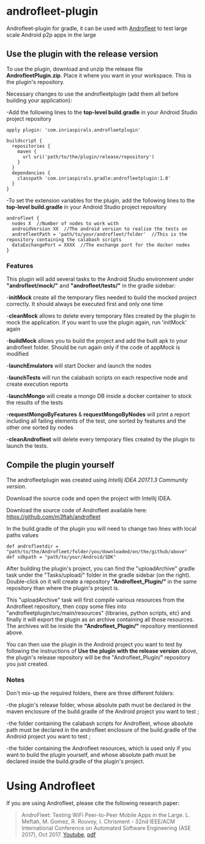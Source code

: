 # androfleet-plugin
Androfleet-plugin for gradle, it can be used with [Androfleet](https://github.com/m3ftah/androfleet) to test large scale Android p2p apps in the large

## Use the plugin with the release version

To use the plugin, download and unzip the release file **AndrofleetPlugin.zip**. Place it where you want in your workspace.
This is the plugin's repository.

Necessary changes to use the androfleetplugin (add them all before building your application):

-Add the following lines to the **top-level build.gradle** in your Android Studio project repository

```
apply plugin: 'com.inriaspirals.androfleetplugin'

buildscript {
  repositories {
    maven {
      url uri('path/to/the/plugin/release/repository')
    }
  }
  dependencies {
    classpath 'com.inriaspirals.gradle:androfleetplugin:1.0'
  }
}
```

-To set the extension variables for the plugin, add the following lines to the **top-level build.gradle** in your Android Studio project repository
```
androfleet {
  nodes X  //Number of nodes to work with
  androidVersion XX  //The android version to realise the tests on
  androfleetPath = 'path/to/your/androfleet/folder'  //This is the repository containing the calabash scripts
  dataExchangePort = XXXX  //The exchange port for the docker nodes
}
```

### Features

This plugin will add several tasks to the Android Studio environment under **"androfleet/mock/"** and **"androfleet/tests/"**
in the gradle sidebar:

-**initMock** create all the temporary files needed to build the mocked project correctly. It should always be executed
first and only one time

-**cleanMock** allows to delete every temporary files created by the plugin to mock the application. If you want to use
the plugin again, run 'initMock' again

-**buildMock** allows you to build the project and add the built apk to your androfleet folder. Should be run again only
if the code of appMock is modified

-**launchEmulators** will start Docker and launch the nodes

-**launchTests** will run the calabash scripts on each respective node and create execution reports

-**launchMongo** will create a mongo DB inside a docker container to stock the results of the tests

-**requestMongoByFeatures** & **requestMongoByNodes** will print a report including all failing elements of the test, 
one sorted by features and the other one sorted by nodes

-**cleanAndrofleet** will delete every temporary files created by the plugin to launch the tests.


## Compile the plugin yourself

The androfleetplugin was created using *Intellij IDEA 2017.1.3 Community version*.

Download the source code and open the project with Intellij IDEA.

Download the source code of Androfleet available here: https://github.com/m3ftah/androfleet 

In the build.gradle of the plugin you will need to change two lines with local paths values
```
def androfleetdir = "path/to/the/Androfleet/folder/you/downloaded/on/the/github/above"
def sdkpath = "path/to/your/Android/SDK"
```

After building the plugin's project, you can find the "uploadArchive" gradle task under the "Tasks/upload/" folder in 
the gradle sidebar (on the right). Double-click on it will create a repository **"Androfleet_Plugin/"** in the same 
repository than where the plugin's project is.

This "uploadArchive" task will first compile various resources from the Androfleet repository, then copy some files
into "androfleetplugin/src/main/resources" (libraries, python scripts, etc) and finally it will export the plugin as an
archive containing all those resources. The archives will be inside the **"Androfleet_Plugin/"** repository mentionned
above.

You can then use the plugin in the Android project you want to test by following the instructions of **Use the plugin
with the release version** above, the plugin's release repository will be the "Androfleet_Plugin/" repository you just
created.

### Notes

Don't mix-up the required folders, there are three different folders:

-the plugin's release folder, whose absolute path must be declared in the maven enclosure of the build.gradle of the Android 
project you want to test ;

-the folder containing the calabash scripts for Androfleet, whose absolute path must be declared in the androfleet
enclosure of the build.gradle of the Android project you want to test ;

-the folder containing the Androfleet resources, which is used only if you want to build the plugin yourself, and whose
absolute path must be declared inside the build.gradle of the plugin's project.


# Using Androfleet
If you are using Androfleet, please cite the following research paper:
>AndroFleet: Testing WiFi Peer-to-Peer Mobile Apps in the Large. L. Meftah, M. Gomez, R. Rouvoy, I. Chrisment - 32nd IEEE/ACM International Conference on Automated Software Engineering (ASE 2017), Oct 2017. [Youtube](https://youtu.be/gJ5_Ed7XL04), [pdf](https://hal.inria.fr/hal-01574466/)
